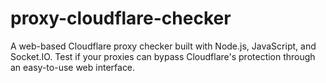 # proxy-cloudflare-checker
A web-based Cloudflare proxy checker built with Node.js, JavaScript, and Socket.IO. Test if your proxies can bypass Cloudflare's protection through an easy-to-use web interface.

